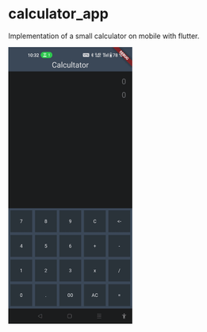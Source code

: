 # calculator_app

Implementation of a small calculator on mobile with flutter.

<img src="https://github.com/trixky/calculator_app/blob/main/.demo/screenshots.gif" alt="Demo gif" width="250"/>
